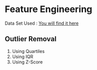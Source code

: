 # Feature Engineering

Data Set Used : [You will find it here](https://github.com/codebasics/py/blob/master/ML/FeatureEngineering/1_outliers/Exercise/AB_NYC_2019.csv)

## Outlier Removal
1. Using Quartiles
2. Using IQR
3. Using Z-Score
